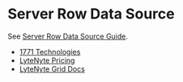 # Server Row Data Source

See [Server Row Data Source Guide](https://1771technologies.com/docs/row-server-data-source).

- [1771 Technologies](https://1771technologies.com)
- [LyteNyte Pricing](https://1771technologies.com/pricing)
- [LyteNyte Grid Docs](https://1771technologies.com/docs/intro-getting-started)
